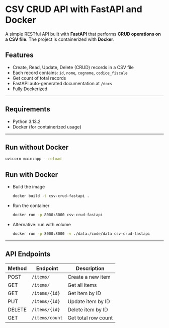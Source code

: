 # CSV CRUD API with FastAPI and Docker

A simple RESTful API built with **FastAPI** that performs **CRUD operations on a CSV file**. The project is containerized with **Docker**.

## Features

- Create, Read, Update, Delete (CRUD) records in a CSV file
- Each record contains: `id`, `nome`, `cognome`, `codice_fiscale`
- Get count of total records
- FastAPI auto-generated documentation at `/docs`
- Fully Dockerized

---

## Requirements

- Python 3.13.2
- Docker (for containerized usage)

---

## Run without Docker

```bash
uvicorn main:app --reload
```

## Run with Docker

- Build the image
    ```sh
    docker build -t csv-crud-fastapi .
    ```
- Run the container
    ```sh
    docker run -p 8000:8000 csv-crud-fastapi
    ```
- Alternative: run with volume
    ```sh
    docker run -p 8000:8000 -v ./data:/code/data csv-crud-fastapi
    ```

---

## API Endpoints

| Method | Endpoint         | Description         |
|--------|------------------|---------------------|
| POST   | `/items/`        | Create a new item   |
| GET    | `/items/`        | Get all items       |
| GET    | `/items/{id}`    | Get item by ID      |
| PUT    | `/items/{id}`    | Update item by ID   |
| DELETE | `/items/{id}`    | Delete item by ID   |
| GET    | `/items/count`   | Get total row count |
